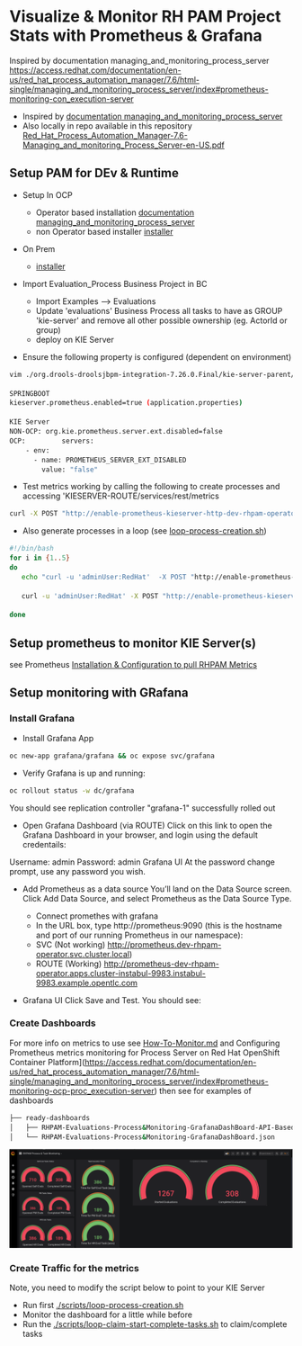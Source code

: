 # Visualize & Monitor RH PAM Project Stats with Prometheus & Grafana


Inspired by documentation managing_and_monitoring_process_server https://access.redhat.com/documentation/en-us/red_hat_process_automation_manager/7.6/html-single/managing_and_monitoring_process_server/index#prometheus-monitoring-con_execution-server

* Inspired by [documentation managing_and_monitoring_process_server](https://access.redhat.com/documentation/en-us/red_hat_process_automation_manager/7.6/html-single/managing_and_monitoring_process_server/index#prometheus-monitoring-con_execution-server)
* Also locally in repo available in this repository [Red_Hat_Process_Automation_Manager-7.6-Managing_and_monitoring_Process_Server-en-US.pdf](.Red_Hat_Process_Automation_Manager-7.6-Managing_and_monitoring_Process_Server-en-US.pd)



## Setup PAM for DEv & Runtime

* Setup In OCP
  * Operator based installation [documentation managing_and_monitoring_process_server](https://access.redhat.com/documentation/en-us/red_hat_process_automation_manager/7.6/html-single) 
  * non Operator based installer [installer](http://github.com/jbossdemocentral/rhpam7-install-demo)
 
* On Prem
  * [installer](http://github.com/jbossdemocentral/rhpam7-install-demo)

* Import Evaluation_Process Business Project in BC 
  * Import Examples --> Evaluations
  * Update 'evaluations' Business Process all tasks to have as GROUP 'kie-server' and remove all other possible ownership (eg. ActorId or group)
  * deploy on KIE Server
* Ensure the following property is configured (dependent on environment)


```bash
vim ./org.drools-droolsjbpm-integration-7.26.0.Final/kie-server-parent/kie-server-services/kie-server-services-prometheus/src/main/java/org/kie/server/services/prometheus

SPRINGBOOT
kieserver.prometheus.enabled=true (application.properties)

KIE Server
NON-OCP: org.kie.prometheus.server.ext.disabled=false 
OCP:         servers:
    - env:
      - name: PROMETHEUS_SERVER_EXT_DISABLED
        value: "false"
```



* Test metrics working by calling the following to create processes and accessing 'KIESERVER-ROUTE/services/rest/metrics
```bash
curl -X POST "http://enable-prometheus-kieserver-http-dev-rhpam-operator.apps.cluster-instabul-9983.instabul-9983.example.opentlc.com/services/rest/server/containers/evaluation_1.0.0-SNAPSHOT/processes/evaluation/instances" -H  "accept: application/json" -H  "content-type: application/json" -d "{    \"employee\": \"employee-2\",    \"reason\": \"some-reason\"}"
```

  * Also generate processes in a loop (see [loop-process-creation.sh](./scripts/loop-process-creation.sh))

```bash
#!/bin/bash
for i in {1..5}
do
   echo "curl -u 'adminUser:RedHat'  -X POST "http://enable-prometheus-kieserver-http-dev-rhpam-operator.apps.cluster-instabul-9983.instabul-9983.example.opentlc.com/services/rest/server/containers/evaluation_1.0.0-SNAPSHOT/processes/evaluation/instances" -H  "accept: application/json" -H  "content-type: application/json" -d "{    \"employee\": \"employee-$i\",    \"reason\": \"some-reason\"}""

   curl -u 'adminUser:RedHat' -X POST "http://enable-prometheus-kieserver-http-dev-rhpam-operator.apps.cluster-instabul-9983.instabul-9983.example.opentlc.com/services/rest/server/containers/evaluation_1.0.0-SNAPSHOT/processes/evaluation/instances" -H  "accept: application/json" -H  "content-type: application/json" -d "{    \"employee\": \"employee-$i\",    \"reason\": \"some-reason\"}"

done
```


## Setup prometheus to monitor KIE Server(s)

see Prometheus [Installation & Configuration to pull RHPAM Metrics](./Install-Prometheus.md)



## Setup monitoring with GRafana

### Install Grafana


* Install Grafana App
```bash
oc new-app grafana/grafana && oc expose svc/grafana
```

* Verify Grafana is up and running:

```bash
oc rollout status -w dc/grafana
```

You should see replication controller "grafana-1" successfully rolled out

* Open Grafana Dashboard (via ROUTE)
Click on this link to open the Grafana Dashboard in your browser, and login using the default credentails:

Username: admin
Password: admin
Grafana UI
At the password change prompt, use any password you wish.

* Add Prometheus as a data source
You’ll land on the Data Source screen. Click Add Data Source, and select Prometheus as the Data Source Type.

  * Connect promethes with grafana
   * In the URL box, type http://prometheus:9090 (this is the hostname and port of our running Prometheus in our namespace):
   * SVC (Not working) http://prometheus.dev-rhpam-operator.svc.cluster.local)
   * ROUTE (Working) http://prometheus-dev-rhpam-operator.apps.cluster-instabul-9983.instabul-9983.example.opentlc.com


* Grafana UI
Click Save and Test. You should see:


### Create Dashboards

For more info on metrics to use see [How-To-Monitor.md](./How-To-Monitor.md) and Configuring Prometheus metrics monitoring for Process Server on Red Hat OpenShift Container Platform](https://access.redhat.com/documentation/en-us/red_hat_process_automation_manager/7.6/html-single/managing_and_monitoring_process_server/index#prometheus-monitoring-ocp-proc_execution-server)
then see for examples of dashboards
```bash
├── ready-dashboards
│   ├── RHPAM-Evaluations-Process&Monitoring-GrafanaDashBoard-API-Based-Templete.json
│   └── RHPAM-Evaluations-Process&Monitoring-GrafanaDashBoard.json
```
![RHPAM Dashboard](./images/prometheus-grafana-rhpam-monitoring.png)

### Create Traffic for the metrics

Note, you need to modify the script below to point to your KIE Server

* Run first [./scripts/loop-process-creation.sh](./scripts/loop-process-creation.sh)
* Monitor the dashboard for a little while before
* Run the [./scripts/loop-claim-start-complete-tasks.sh](./scripts/loop-process-creation.sh) to claim/complete tasks




